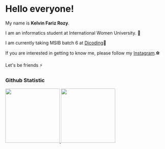 # Hello everyone! 

My name is **Kelvin Fariz Rozy**.<br>

I am an informatics student at International Women University. 🏫<br>

I am currently taking MSIB batch 6 at [Dicoding](https://www.dicoding.com/)🚀<br>

If you are interested in getting to know me, please follow my [Instagram](https://www.instagram.com/whovinnn/).⚽ <br>

Let's be friends ⚡
### Github Statistic
<p align="left">
<a href="https://github.com/kelvinfariz">
  <img height="170em" src="https://github-readme-stats-eight-theta.vercel.app/api?username=kelvinfariz&show_icons=true&theme=algolia&include_all_commits=true&count_private=true"/>
  <img height="170em" src="https://github-readme-stats-eight-theta.vercel.app/api/top-langs/?username=kelvinfariz&layout=compact&langs_count=8&theme=algolia"/>
</a>
</p>

<!--
**kelvinfariz/kelvinfariz** is a ✨ _special_ ✨ repository because its `README.md` (this file) appears on your GitHub profile.
Saya seorang **Curriculum Developer** di [Dicoding](https://www.dicoding.com/).<br>
Here are some ideas to get you started:

- 🔭 I’m currently working on ...
- 🌱 I’m currently learning ...
- 👯 I’m looking to collaborate on ...
- 🤔 I’m looking for help with ...
- 💬 Ask me about ...
- 📫 How to reach me: ...
- 😄 Pronouns: ...
- ⚡ Fun fact: ...
-->
